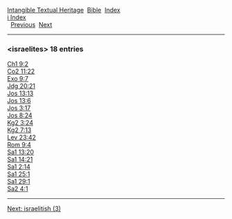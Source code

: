 [Intangible Textual Heritage](../../index)  [Bible](../index) 
[Index](index)   
[i Index](_i_)  
  [Previous](c05968)  [Next](c05970) 

------------------------------------------------------------------------

### &lt;israelites&gt; 18 entries

[Ch1 9:2](../kjv/ch1009.htm#002)  
[Co2 11:22](../kjv/co2011.htm#022)  
[Exo 9:7](../kjv/exo009.htm#007)  
[Jdg 20:21](../kjv/jdg020.htm#021)  
[Jos 13:13](../kjv/jos013.htm#013)  
[Jos 13:6](../kjv/jos013.htm#006)  
[Jos 3:17](../kjv/jos003.htm#017)  
[Jos 8:24](../kjv/jos008.htm#024)  
[Kg2 3:24](../kjv/kg2003.htm#024)  
[Kg2 7:13](../kjv/kg2007.htm#013)  
[Lev 23:42](../kjv/lev023.htm#042)  
[Rom 9:4](../kjv/rom009.htm#004)  
[Sa1 13:20](../kjv/sa1013.htm#020)  
[Sa1 14:21](../kjv/sa1014.htm#021)  
[Sa1 2:14](../kjv/sa1002.htm#014)  
[Sa1 25:1](../kjv/sa1025.htm#001)  
[Sa1 29:1](../kjv/sa1029.htm#001)  
[Sa2 4:1](../kjv/sa2004.htm#001)  

------------------------------------------------------------------------

[Next: israelitish (3)](c05970)
